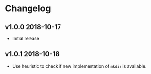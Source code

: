# Changelog

## v1.0.0 2018-10-17

* Initial release

## v1.0.1 2018-10-18

* Use heuristic to check if new implementation of `mkdir` is available.

